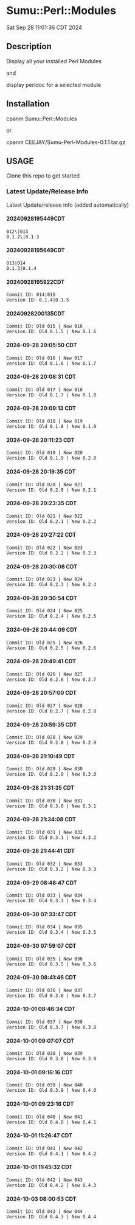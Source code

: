 # Sumu::Perl::Modules 

Sat Sep 28 11:01:36 CDT 2024

## Description

Display all your installed Perl Modules

and

display perldoc for a selected module

## Installation

cpanm Sumu::Perl::Modules

or 

cpanm CEEJAY/Sumu-Perl-Modules-0.1.1.tar.gz

## USAGE

Clone this repo to get started 




### Latest Update/Release Info 

Latest Update/release info (added automatically)


#### 20240928195449CDT

	012\|013
	0.1.2\|0.1.3


#### 20240928195649CDT

	013|014
	0.1.3|0.1.4


#### 20240928195922CDT

	Commit ID: 014|015
	Version ID: 0.1.4|0.1.5


#### 20240928200135CDT

	Commit ID: Old 015 | New 016
	Version ID: Old 0.1.5 | New 0.1.6


#### 2024-09-28 20:05:50 CDT

	Commit ID: Old 016 | New 017
	Version ID: Old 0.1.6 | New 0.1.7


#### 2024-09-28 20:08:31 CDT

	Commit ID: Old 017 | New 018
	Version ID: Old 0.1.7 | New 0.1.8


#### 2024-09-28 20:09:13 CDT

	Commit ID: Old 018 | New 019
	Version ID: Old 0.1.8 | New 0.1.9


#### 2024-09-28 20:11:23 CDT

	Commit ID: Old 019 | New 020
	Version ID: Old 0.1.9 | New 0.2.0


#### 2024-09-28 20:19:35 CDT

	Commit ID: Old 020 | New 021
	Version ID: Old 0.2.0 | New 0.2.1


#### 2024-09-28 20:23:35 CDT

	Commit ID: Old 021 | New 022
	Version ID: Old 0.2.1 | New 0.2.2


#### 2024-09-28 20:27:22 CDT

	Commit ID: Old 022 | New 023
	Version ID: Old 0.2.2 | New 0.2.3


#### 2024-09-28 20:30:08 CDT

	Commit ID: Old 023 | New 024
	Version ID: Old 0.2.3 | New 0.2.4


#### 2024-09-28 20:30:54 CDT

	Commit ID: Old 024 | New 025
	Version ID: Old 0.2.4 | New 0.2.5


#### 2024-09-28 20:44:09 CDT

	Commit ID: Old 025 | New 026
	Version ID: Old 0.2.5 | New 0.2.6


#### 2024-09-28 20:49:41 CDT

	Commit ID: Old 026 | New 027
	Version ID: Old 0.2.6 | New 0.2.7


#### 2024-09-28 20:57:00 CDT

	Commit ID: Old 027 | New 028
	Version ID: Old 0.2.7 | New 0.2.8


#### 2024-09-28 20:59:35 CDT

	Commit ID: Old 028 | New 029
	Version ID: Old 0.2.8 | New 0.2.9


#### 2024-09-28 21:10:49 CDT

	Commit ID: Old 029 | New 030
	Version ID: Old 0.2.9 | New 0.3.0


#### 2024-09-28 21:31:35 CDT

	Commit ID: Old 030 | New 031
	Version ID: Old 0.3.0 | New 0.3.1


#### 2024-09-28 21:34:08 CDT

	Commit ID: Old 031 | New 032
	Version ID: Old 0.3.1 | New 0.3.2


#### 2024-09-28 21:44:41 CDT

	Commit ID: Old 032 | New 033
	Version ID: Old 0.3.2 | New 0.3.3


#### 2024-09-29 08:46:47 CDT

	Commit ID: Old 033 | New 034
	Version ID: Old 0.3.3 | New 0.3.4


#### 2024-09-30 07:33:47 CDT

	Commit ID: Old 034 | New 035
	Version ID: Old 0.3.4 | New 0.3.5


#### 2024-09-30 07:59:07 CDT

	Commit ID: Old 035 | New 036
	Version ID: Old 0.3.5 | New 0.3.6


#### 2024-09-30 08:41:46 CDT

	Commit ID: Old 036 | New 037
	Version ID: Old 0.3.6 | New 0.3.7


#### 2024-10-01 08:46:34 CDT

	Commit ID: Old 037 | New 038
	Version ID: Old 0.3.7 | New 0.3.8


#### 2024-10-01 09:07:07 CDT

	Commit ID: Old 038 | New 039
	Version ID: Old 0.3.8 | New 0.3.9


#### 2024-10-01 09:16:16 CDT

	Commit ID: Old 039 | New 040
	Version ID: Old 0.3.9 | New 0.4.0


#### 2024-10-01 09:23:16 CDT

	Commit ID: Old 040 | New 041
	Version ID: Old 0.4.0 | New 0.4.1


#### 2024-10-01 11:26:47 CDT

	Commit ID: Old 041 | New 042
	Version ID: Old 0.4.1 | New 0.4.2


#### 2024-10-01 11:45:32 CDT

	Commit ID: Old 042 | New 043
	Version ID: Old 0.4.2 | New 0.4.3


#### 2024-10-03 08:00:53 CDT

	Commit ID: Old 043 | New 044
	Version ID: Old 0.4.3 | New 0.4.4


